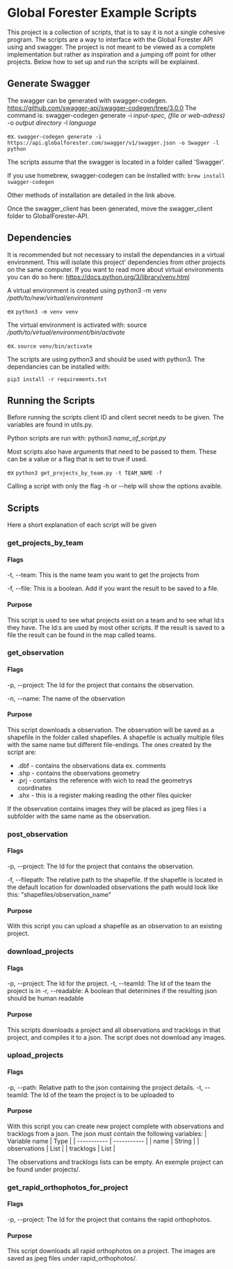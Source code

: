 # Global Forester Example Scripts
This project is a collection of scripts, that is to say it is not a single cohesive program. The scripts are a way to interface with the Global Forester API using 
and swagger. The project is not meant to be viewed as a complete implementation but rather as inspiration and a jumping off point for other projects. Below how to set up and run the scripts will be explained.

## Generate Swagger
The swagger can be generated with swagger-codegen. https://github.com/swagger-api/swagger-codegen/tree/3.0.0
The command is: swagger-codegen generate -i *input-spec, (file or web-adress)* -o *output directory* -l *language*

  ex. `swagger-codegen generate -i https://api.globalforester.com/swagger/v1/swagger.json -o Swagger -l python`

The scripts assume that the swagger is located in a folder called 'Swagger'.

If you use homebrew, swagger-codegen can be installed with: `brew install swagger-codegen`

Other methods of installation are detailed in the link above.

Once the swagger_client has been generated, move the swagger_client folder to GlobalForester-API.

## Dependencies
It is recommended but not necessary to install the dependancies in a virtual environment.
This will isolate this project' dependencies from other projects on the same computer.
If you want to read more about virtual environments you can do so here: https://docs.python.org/3/library/venv.html

A virtual environment is created using python3 -m venv */path/to/new/virtual/environment*

  ex `python3 -m venv venv`

The virtual environment is activated with: source */path/to/virtual/environment/bin/activate*

  ex. `source venv/bin/activate`
  
The scripts are using python3 and should be used with python3. The dependancies can be installed with:

 `pip3 install -r requirements.txt`

## Running the Scripts
Before running the scripts client ID and client secret needs to be given. The variables are found in utils.py.

Python scripts are run with: python3 *name_of_script.py*

Most scripts also have arguments that need to be passed to them. These can be a value or a flag that is set to true if used.

  ex `python3 get_projects_by_team.py -t TEAM_NAME -f`

Calling a script with only the flag -h or --help will show the options avaible.

## Scripts
Here a short explanation of each script will be given

### get_projects_by_team
#### Flags
-t, --team: This is the name team you want to get the projects from

-f, --file: This is a boolean. Add if you want the result to be saved to a file.

#### Purpose
This script is used to see what projects exist on a team and to see what Id:s they have. The Id:s are used by most other scripts. If the result is saved to a file the result can be found in the map called teams.

### get_observation
#### Flags
-p, --project: The Id for the project that contains the observation.

-n, --name: The name of the observation

#### Purpose
This script downloads a observation. The observation will be saved as a shapefile in the folder called shapefiles. A shapefile is actually multiple files with the same name but different file-endings. The ones created by the script are:  
* .dbf - contains the observations data ex. comments
* .shp - contains the observations geometry
* .prj - contains the reference with wich to read the geometrys coordinates
* .shx - this is a register making reading the other files quicker

If the observation contains images they will be placed as jpeg files i a subfolder with the same name as the observation.

### post_observation
#### Flags
-p, --project: The Id for the project that contains the observation.

-f, --filepath: The relative path to the shapefile. If the shapefile is located in the default location for downloaded observations the path would look like this: "shapefiles/observation_name"

#### Purpose
With this script you can upload a shapefile as an observation to an existing project.

### download_projects
#### Flags
-p, --project: The Id for the project.
-t, --teamId: The Id of the team the project is in
-r, --readable: A boolean that determines if the resulting json should be human readable

#### Purpose
This scripts downloads a project and all observations and tracklogs in that project, and compiles it to a json. The script does not download any images.

### upload_projects
#### Flags
-p, --path: Relative path to the json containing the project details.
-t, --teamId: The Id of the team the project is to be uploaded to

#### Purpose
With this script you can create new project complete with observations and tracklogs from a json. The json must contain the following variables:
| Variable name | Type |
| ----------- | ----------- |
| name | String |
| observations | List |
| tracklogs | List |

The observations and tracklogs lists can be empty. An exemple project can be found under projects/.

### get_rapid_orthophotos_for_project
#### Flags
-p, --project: The Id for the project that contains the rapid orthophotos.

#### Purpose
This script downloads all rapid orthophotos on a project. The images are saved as jpeg files under rapid_orthophotos/.
